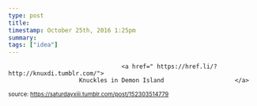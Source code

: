 ```yaml
---
type: post
title: 
timestamp: October 25th, 2016 1:25pm
summary: 
tags: ["idea"]
---
```


                
                
                
                
                
                                    <a href=" https://href.li/?http://knuxdi.tumblr.com/">
                        Knuckles in Demon Island                    </a>
                
                
                
                                
<small>source: https://saturdayxiii.tumblr.com/post/152303514779</small>